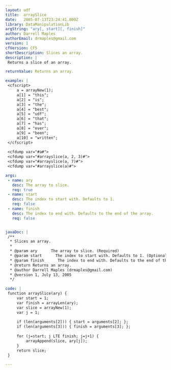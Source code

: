 ```yaml
---
layout: udf
title:  arraySlice
date:   2005-07-13T23:24:41.000Z
library: DataManipulationLib
argString: "ary[, start][, finish]"
author: Darrell Maples
authorEmail: drmaples@gmail.com
version: 1
cfVersion: CF5
shortDescription: Slices an array.
description: |
 Returns a slice of an array.

returnValue: Returns an array.

example: |
 <cfscript>
     a = arrayNew(1);
     a[1] = "this";
     a[2] = "is";
     a[3] = "the";
     a[4] = "best";
     a[5] = "udf";
     a[6] = "that";
     a[7] = "has";
     a[8] = "ever";
     a[9] = "been";
     a[10] = "written";
 </cfscript>
 
 <cfdump var="#a#">
 <cfdump var="#arrayslice(a, 2, 3)#">
 <cfdump var="#arrayslice(a, 7)#">
 <cfdump var="#arrayslice(a)#">

args:
 - name: ary
   desc: The array to slice.
   req: true
 - name: start
   desc: The index to start with. Defaults to 1.
   req: false
 - name: finish
   desc: The index to end with. Defaults to the end of the array.
   req: false


javaDoc: |
 /**
  * Slices an array.
  * 
  * @param ary      The array to slice. (Required)
  * @param start      The index to start with. Defaults to 1. (Optional)
  * @param finish      The index to end with. Defaults to the end of the array. (Optional)
  * @return Returns an array. 
  * @author Darrell Maples (drmaples@gmail.com) 
  * @version 1, July 13, 2005 
  */

code: |
 function arraySlice(ary) {
     var start = 1;
     var finish = arrayLen(ary);
     var slice = arrayNew(1);
     var j = 1;
 
     if (len(arguments[2])) { start = arguments[2]; };
     if (len(arguments[3])) { finish = arguments[3]; };
 
     for (j=start; j LTE finish; j=j+1) {
         arrayAppend(slice, ary[j]);
     }
     return slice;
 }

---
```


